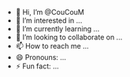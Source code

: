 - 👋 Hi, I’m @CouCouM
- 👀 I’m interested in ...
- 🌱 I’m currently learning ...
- 💞️ I’m looking to collaborate on ...
- 📫 How to reach me ...
- 😄 Pronouns: ...
- ⚡ Fun fact: ...

<!---
CouCouM/CouCouM is a ✨ special ✨ repository because its `README.md` (this file) appears on your GitHub profile.
You can click the Preview link to take a look at your changes.
--->
